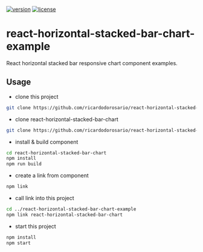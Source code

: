[![version](https://img.shields.io/npm/v/react-horizontal-stacked-bar-chart.svg?style=flat-square)](https://www.npmjs.com/package/react-horizontal-stacked-bar-chart-example)
[![license](https://img.shields.io/github/license/ricardodorosario/react-horizontal-stacked-bar-chart-example.svg?style=flat-square)](http://opensource.org/licenses/MIT)

# react-horizontal-stacked-bar-chart-example

React horizontal stacked bar responsive chart component examples.

## Usage

- clone this project

```bash
git clone https://github.com/ricardodorosario/react-horizontal-stacked-bar-chart-example.git
```

- clone react-horizontal-stacked-bar-chart

```bash
git clone https://github.com/ricardodorosario/react-horizontal-stacked-bar-chart.git
```

- install & build component

```bash
cd react-horizontal-stacked-bar-chart
npm install
npm run build
```

- create a link from component

```bash
npm link
```

- call link into this project

```bash
cd ../react-horizontal-stacked-bar-chart-example
npm link react-horizontal-stacked-bar-chart
```

- start this project

```bash
npm install
npm start
```
